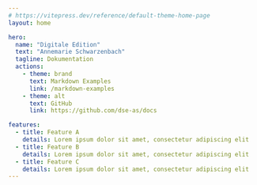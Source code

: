 ```yaml
---
# https://vitepress.dev/reference/default-theme-home-page
layout: home

hero:
  name: "Digitale Edition"
  text: "Annemarie Schwarzenbach"
  tagline: Dokumentation
  actions:
    - theme: brand
      text: Markdown Examples
      link: /markdown-examples
    - theme: alt
      text: GitHub
      link: https://github.com/dse-as/docs

features:
  - title: Feature A
    details: Lorem ipsum dolor sit amet, consectetur adipiscing elit
  - title: Feature B
    details: Lorem ipsum dolor sit amet, consectetur adipiscing elit
  - title: Feature C
    details: Lorem ipsum dolor sit amet, consectetur adipiscing elit
---
```


